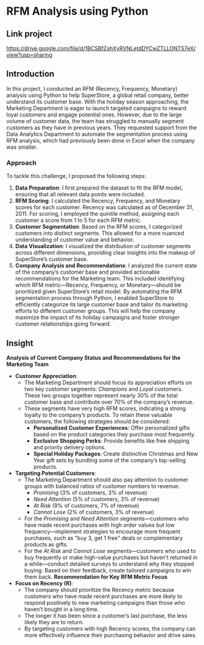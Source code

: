 # RFM Analysis using Python
## Link project
https://drive.google.com/file/d/1BCSBfZshXyRVNLetdDYCwZTLLONTS7eX/view?usp=sharing
## Introduction
In this project, I conducted an RFM (Recency, Frequency, Monetary) analysis using Python to help SuperStore, a global retail company, better understand its customer base. With the holiday season approaching, the Marketing Department is eager to launch targeted campaigns to reward loyal customers and engage potential ones. However, due to the large volume of customer data, the team has struggled to manually segment customers as they have in previous years. They requested support from the Data Analytics Department to automate the segmentation process using RFM analysis, which had previously been done in Excel when the company was smaller.
### Approach
To tackle this challenge, I proposed the following steps:
1. **Data Preparation**: I first prepared the dataset to fit the RFM model, ensuring that all relevant data points were included.
2. **RFM Scoring**: I calculated the Recency, Frequency, and Monetary scores for each customer. Recency was calculated as of December 31, 2011. For scoring, I employed the quintile method, assigning each customer a score from 1 to 5 for each RFM metric.
3. **Customer Segmentation**: Based on the RFM scores, I categorized customers into distinct segments. This allowed for a more nuanced understanding of customer value and behavior.
4. **Data Visualization**: I visualized the distribution of customer segments across different dimensions, providing clear insights into the makeup of SuperStore’s customer base.
5. **Company Analysis and Recommendations**: I analyzed the current state of the company’s customer base and provided actionable recommendations for the Marketing team. This included identifying which RFM metric—Recency, Frequency, or Monetary—should be prioritized given SuperStore’s retail model.
By automating the RFM segmentation process through Python, I enabled SuperStore to efficiently categorize its large customer base and tailor its marketing efforts to different customer groups. This will help the company maximize the impact of its holiday campaigns and foster stronger customer relationships going forward.
## Insight
**Analysis of Current Company Status and Recommendations for the Marketing Team**
- **Customer Appreciation**:
   - The Marketing Department should focus its appreciation efforts on two key customer segments: *Champions* and *Loyal* customers. These two groups together represent nearly 30% of the total customer base and contribute over 70% of the company’s revenue.
   - These segments have very high RFM scores, indicating a strong loyalty to the company’s products. To retain these valuable customers, the following strategies should be considered:
     - **Personalized Customer Experiences**: Offer personalized gifts based on the product categories they purchase most frequently.
     - **Exclusive Shopping Perks**: Provide benefits like free shipping and priority delivery options.
     - **Special Holiday Packages**: Create distinctive Christmas and New Year gift sets by bundling some of the company’s top-selling products.
- **Targeting Potential Customers**:
   - The Marketing Department should also pay attention to customer groups with balanced ratios of customer numbers to revenue:
     - *Promising* (3% of customers, 3% of revenue)
     - *Need Attention* (5% of customers, 3% of revenue)
     - *At Risk* (9% of customers, 7% of revenue)
     - *Cannot Lose* (2% of customers, 3% of revenue)
   - For the *Promising* and *Need Attention* segments—customers who have made recent purchases with high order values but low frequency—implement strategies to encourage more frequent purchases, such as "buy 3, get 1 free" deals or complementary products as gifts.
   - For the *At Risk* and *Cannot Lose* segments—customers who used to buy frequently or make high-value purchases but haven’t returned in a while—conduct detailed surveys to understand why they stopped buying. Based on their feedback, create tailored campaigns to win them back.
**Recommendation for Key RFM Metric Focus**
- **Focus on Recency (R)**:
   - The company should prioritize the Recency metric because customers who have made recent purchases are more likely to respond positively to new marketing campaigns than those who haven’t bought in a long time.
   - The longer it has been since a customer’s last purchase, the less likely they are to return.
   - By targeting customers with high Recency scores, the company can more effectively influence their purchasing behavior and drive sales.
